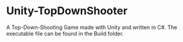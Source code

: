 # Unity-TopDownShooter
A Top-Down-Shooting Game made with Unity and written in C#.
The executable file can be found in the Build folder.
